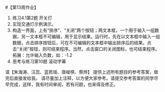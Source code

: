 #【第13周作业】
1. 练习4.1第2题   开关灯
2. 实现交通灯示例演示。
3. 构造一界面，上有“排序”、“关闭”两个按钮；两文本框，一个用于输入一组数据，另一文本框不可编辑，用于显示结果。运行时，先在以文本框中输入一组数据，点击排序按钮后，可在不可编辑的文本框中输出排序后的结果。点击“关闭”按钮，则可结束程序。当然，点击窗口的关闭图标，也可结束程序。
拓展：允许输入负数，如：-1.2
4. 思考与练习第10题  滚动字幕

请【朱海涛、汪蕊、蓝若瑶、唐峻棋、蔡烨】   提供上述所有题目的参考答案，做完后直接发给我。
请尽量加上注释，以方便大家参考。请提交参考答案的同学尽早完成，这样，我有时间审阅，若有问题，也来得及修正。